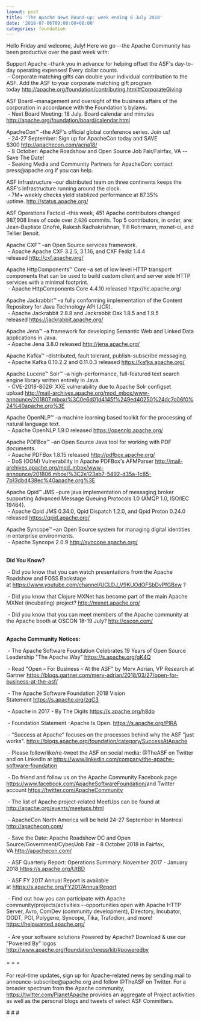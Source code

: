 ```yaml
---
layout: post
title: 'The Apache News Round-up: week ending 6 July 2018'
date: '2018-07-06T00:00:00+00:00'
categories: foundation
---
```

<p>Hello Friday and welcome, July! Here we go --the Apache Community has been productive over the past week with:</p> 
  <p>Support Apache&nbsp;–thank you in advance for helping offset the ASF's day-to-day operating expenses! Every dollar counts.<br />&nbsp;- Corporate matching gifts can double your individual contribution to the ASF. Add the ASF to your corporate matching gift program today&nbsp;<a href="http://apache.org/foundation/contributing.html#CorporateGiving">http://apache.org/foundation/contributing.html#CorporateGiving</a></p> 
  <p>ASF Board –management and oversight of the business affairs of the corporation in accordance with the Foundation's bylaws.<br />&nbsp;- Next Board Meeting: 18 July. Board calendar and minutes <a href="http://apache.org/foundation/board/calendar.html">http://apache.org/foundation/board/calendar.html</a></p> 
  <p>ApacheCon™ –the ASF's official global conference series. Join us!<br />&nbsp;- 24-27 September: Sign up for ApacheCon today and SAVE $300&nbsp;<a href="http://apachecon.com/acna18/">http://apachecon.com/acna18/</a><br />&nbsp;- 8 October: Apache Roadshow and Open Source Job Fair/Fairfax, VA --Save The Date!<br />&nbsp;-&nbsp;Seeking Media and Community Partners for ApacheCon: contact press@apache.org if you can help.</p> 
  <p>ASF Infrastructure –our distributed team on three continents keeps the ASF's infrastructure running around the clock.<br />&nbsp;- 7M+ weekly checks yield stablized performance at 87.35% uptime.&nbsp;<a href="http://status.apache.org/">http://status.apache.org/</a></p> 
  <p>ASF Operations Factoid&nbsp;–this week, 451 Apache contributors changed 987,908 lines of code over <font color="#333333" face="Helvetica Neue, Helvetica, Arial, sans-serif"><span style="font-size: 14px;">2,626</span></font>&nbsp;commits. Top 5 contributors, in order, are: Jean-Baptiste Onofré, Rakesh Radhakrishnan, Till Rohrmann, mxnet-ci, and Tellier Benoit.</p> 
  <p>Apache CXF™ –an Open Source services framework.<br />&nbsp;- Apache Apache CXF 3.2.5, 3.1.16, and CXF Fediz 1.4.4 released&nbsp;<a href="http://cxf.apache.org/">http://cxf.apache.org/</a></p> 
  <p><a href="http://cxf.apache.org/"></a>Apache HttpComponents™ Core –a set of low level HTTP transport components that can be used to build custom client and server side HTTP services with a minimal footprint.<br />&nbsp;- Apache HttpComponents Core 4.4.10 released&nbsp;http://hc.apache.org/</p> 
  <p>Apache Jackrabbit™ –a fully conforming implementation of the Content Repository for Java Technology API (JCR).<br />&nbsp;-&nbsp;Apache Jackrabbit 2.8.8 and Jackrabbit Oak 1.8.5 and 1.9.5 released&nbsp;<a href="https://jackrabbit.apache.org/">https://jackrabbit.apache.org/</a></p> 
  <p> </p> 
  <p>Apache Jena™ –a framework for developing Semantic Web and Linked Data applications in Java.<br />&nbsp;- Apache Jena 3.8.0 released&nbsp;<a href="http://jena.apache.org/">http://jena.apache.org/</a></p> 
  <p> </p> 
  <p>Apache Kafka™ –distributed, fault tolerant, publish-subscribe messaging.<br />&nbsp;- Apache Kafka 0.10.2.2 and 0.11.0.3 released&nbsp;<a href="https://kafka.apache.org/">https://kafka.apache.org/</a></p> 
  <p>Apache Lucene™ Solr™ –a high-performance, full-featured text search engine library written entirely in Java.<br />&nbsp;- CVE-2018-8026: XXE vulnerability due to Apache Solr configset upload&nbsp;<a href="http://mail-archives.apache.org/mod_mbox/www-announce/201807.mbox/%3C0e6d01d4145f%249ed40250%24dc7c06f0%24%40apache.org%3E">http://mail-archives.apache.org/mod_mbox/www-announce/201807.mbox/%3C0e6d01d4145f%249ed40250%24dc7c06f0%24%40apache.org%3E</a></p> 
  <p>Apache OpenNLP™ –a machine learning based toolkit for the processing of natural language text.<br />&nbsp;- Apache OpenNLP 1.9.0 released<span style="white-space: pre;"> <a href="https://opennlp.apache.org/">https://opennlp.apache.org/</a></span></p> 
  <p>Apache PDFBox™ –an Open Source Java tool for working with PDF documents.<br />&nbsp;-&nbsp;Apache PDFBox 1.8.15 released&nbsp;<a href="http://pdfbox.apache.org/">http://pdfbox.apache.org/</a><br />&nbsp;-&nbsp;DoS (OOM) Vulnerability in Apache PDFBox's AFMParser&nbsp;<a href="http://mail-archives.apache.org/mod_mbox/www-announce/201806.mbox/%3C2e123ab7-5492-d35a-1c85-7b13dbd438ec%40apache.org%3E">http://mail-archives.apache.org/mod_mbox/www-announce/201806.mbox/%3C2e123ab7-5492-d35a-1c85-7b13dbd438ec%40apache.org%3E</a></p> 
  <p>Apache Qpid™ JMS –pure java implementation of messaging broker supporting Advanced Message Queuing Protocols 1.0 (AMQP 1.0, ISO/IEC 19464).<br />&nbsp;-&nbsp;Apache Qpid JMS 0.34.0,&nbsp;Qpid Dispatch 1.2.0, and Qpid Proton 0.24.0 released <a href="https://qpid.apache.org/">https://qpid.apache.org/</a></p> 
  <p>Apache Syncope™ –an Open Source system for managing digital identities in enterprise environments.<br />&nbsp;- Apache Syncope 2.0.9&nbsp;<a href="http://syncope.apache.org/">http://syncope.apache.org/</a></p> 
  <p><strong><br />Did You Know?</strong></p> 
  <div> 
    <p>&nbsp;- Did you know that you can watch presentations from the Apache Roadshow and FOSS Backstage at&nbsp;<a href="https://www.youtube.com/channel/UCLDJ_V9KUOdOFSbDvPfGBxw">https://www.youtube.com/channel/UCLDJ_V9KUOdOFSbDvPfGBxw</a> ?</p> 
    <p>&nbsp;-&nbsp;Did you know that Clojure MXNet has become part of the main Apache MXNet (incubating) project?&nbsp;<a href="http://mxnet.apache.org/">http://mxnet.apache.org/</a></p> 
    <p>&nbsp;- Did you know that you can meet members of the Apache community at the Apache booth at OSCON 18-19 July?&nbsp;<a href="http://oscon.com/">http://oscon.com/</a><br /><br /></p> 
  </div> 
  <div><strong>Apache Community Notices:</strong></div> 
  <p>&nbsp;- The Apache<span style="font-size: 10.8333px;"> </span>Software Foundation Celebrates 19 Years of Open Source Leadership &quot;The Apache Way&quot;&nbsp;<a href="https://s.apache.org/gK4Q">https://s.apache.org/gK4Q</a></p> 
  <p>&nbsp;- Read &quot;Open – For Business – At the ASF&quot; by Merv Adrian, VP Research at Gartner&nbsp;<a href="https://blogs.gartner.com/merv-adrian/2018/03/27/open-for-business-at-the-asf/">https://blogs.gartner.com/merv-adrian/2018/03/27/open-for-business-at-the-asf/</a><br /></p> 
  <p>&nbsp;- The Apache Software Foundation 2018 Vision Statement&nbsp;<a href="https://s.apache.org/zqC3">https://s.apache.org/zqC3</a></p> 
  <p>&nbsp;- Apache in 2017 - By The Digits&nbsp;<a href="https://s.apache.org/h8do">https://s.apache.org/h8do</a></p> 
  <p>&nbsp;- Foundation Statement –Apache Is Open. <a href="https://s.apache.org/PIRA">https://s.apache.org/PIRA</a></p> 
  <div> 
    <p>&nbsp;- &quot;Success at Apache&quot; focuses on the processes behind why the ASF &quot;just works&quot;. <a href="https://blogs.apache.org/foundation/category/SuccessAtApache">https://blogs.apache.org/foundation/category/SuccessAtApache</a></p> 
  </div> 
  <div> 
    <p>&nbsp;- Please follow/like/re-tweet the ASF on social media: @TheASF on Twitter and on LinkedIn at <a href="https://www.linkedin.com/company/the-apache-software-foundation">https://www.linkedin.com/company/the-apache-software-foundation</a></p> 
    <p>&nbsp;- Do friend and follow us on the Apache Community Facebook page <a href="https://www.facebook.com/ApacheSoftwareFoundation/">https://www.facebook.com/ApacheSoftwareFoundation/</a>and Twitter account <a href="https://twitter.com/ApacheCommunity">https://twitter.com/ApacheCommunity</a></p> 
  </div> 
  <div> 
    <p><a href="https://feathercast.apache.org/"></a></p> 
  </div> 
  <div> 
    <p>&nbsp;- The list of Apache project-related MeetUps can be found at <a href="https://twitter.com/ApacheCommunity">http://apache.org/events/meetups.html</a></p> 
  </div> 
  <div> 
    <p>&nbsp;- ApacheCon North America&nbsp;will be held 24-27 September in Montreal <a href="http://apachecon.com/">http://apachecon.com/</a></p> 
    <p>&nbsp;- Save the Date: Apache Roadshow DC and Open Source/Government/Cyber/Job Fair - 8 October 2018 in Fairfax, VA&nbsp;<a href="http://apachecon.com/">http://apachecon.com/</a></p> 
    <p>&nbsp;- ASF Quarterly Report: Operations Summary: November 2017 - January 2018<a href="https://s.apache.org/UtBD">&nbsp;https://s.apache.org/UtBD</a></p> 
  </div> 
  <div> 
    <p>&nbsp;- ASF FY 2017 Annual Report is available at&nbsp;<a href="https://s.apache.org/FY2017AnnualReport">https://s.apache.org/FY2017AnnualReport</a></p> 
  </div> 
  <div>&nbsp;- Find out how you can participate with Apache community/projects/activities --opportunities open with Apache HTTP Server, Avro, ComDev (community development), Directory, Incubator, OODT, POI, Polygene, Syncope, Tika, Trafodion, and more! <a href="https://helpwanted.apache.org/">https://helpwanted.apache.org/</a></div> 
  <div><br /></div> 
  <div>&nbsp;- Are your software solutions Powered by Apache? Download &amp; use our &quot;Powered By&quot; logos <a href="http://www.apache.org/foundation/press/kit/#poweredby">http://www.apache.org/foundation/press/kit/#poweredby</a></div> 
  <div><br /></div> 
  <div>= = =</div> 
  <div><br /></div> 
  <div>For real-time updates, sign up for Apache-related news by sending mail to announce-subscribe@apache.org and follow @TheASF on Twitter. For a broader spectrum from the Apache community, <a href="https://twitter.com/PlanetApache">https://twitter.com/PlanetApache</a> provides an aggregate of Project activities as well as the personal blogs and tweets of select ASF Committers.</div> 
  <p># # #</p>
